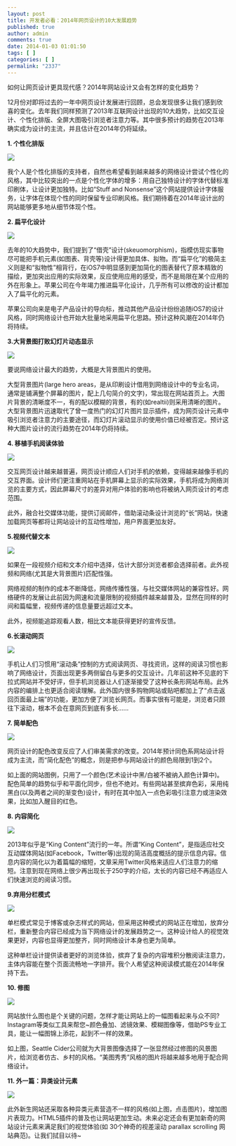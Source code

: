 ```yaml
---
layout: post
title: 开发者必看：2014年网页设计的10大发展趋势
published: true
author: admin
comments: true
date: 2014-01-03 01:01:50
tags: [ ]
categories: [ ]
permalink: "2337"
---
```

如何让网页设计更具现代感？2014年网站设计又会有怎样的变化趋势？

12月份对即将过去的一年中网页设计发展进行回顾，总会发现很多让我们感到欣喜的变化。去年我们同样预测了2013年互联网设计出现的10大趋势，比如交互设计、个性化排版、全屏大图吸引浏览者注意力等。其中很多预计的趋势在2013年确实成为设计的主流，并且估计在2014年仍将延续。

**1. 个性化排版**

![][1]

我个人是个性化排版的支持者，自然也希望看到越来越多的网络设计尝试个性化的风格，其中比较突出的一点是个性化字体的增多：用自己独特设计的字体代替标准印刷体，让设计更加独特。比如“Stuff and Nonsense”这个网站提供设计字体服务，让字体在体现个性的同时保留专业印刷风格。我们期待着在2014年设计出的网站能够更多地从细节体现个性。

**2. 扁平化设计**

![][2]

去年的10大趋势中，我们提到了“借壳”设计(skeuomorphism)，指模仿现实事物尽可能把手机元素(如图表、背壳等)设计得更加具体、拟物。而“扁平化”的极简主义则是和“拟物性”相背行，在iOS7中明显感到更加简化的图表替代了原本精致的描绘，更加突出应用的实际效果，反应使用应用的感受，而不是局限在某个应用的外在形象上。苹果公司在今年竭力推进扁平化设计，几乎所有可以修改的设计都加入了扁平化的元素。

苹果公司向来是电子产品设计的导向标，推动其他产品设计纷纷追随iOS7的设计风格，同时网络设计也开始大批量地采用扁平化思路。预计这种风潮在2014年仍将持续。

**3.大背景图打败幻灯片动态显示**

![][3]

要说网络设计最大的趋势，大概是大背景图片的使用。

大型背景图片(large hero areas，是从印刷设计借用到网络设计中的专业名词，通常是铺满整个屏幕的图片，配上几句简介的文字)，常出现在网站首页上。大图片背景的清晰度不一，有的配以模糊的背景，有的(如realtii)则采用清晰的图片。大型背景图片迅速取代了曾一度热门的幻灯片图片显示插件，成为网页设计元素中吸引浏览者注意力的主要途径，而幻灯片滚动显示的使用价值已经被否定。预计这种大图片设计的流行趋势在2014年仍将持续。

**4. 移植手机阅读体验**

![][4]

交互网页设计越来越普遍，网页设计顺应人们对手机的依赖，变得越来越像手机的交互界面。设计师们更注重网站在手机屏幕上显示的实际效果，手机将成为网络浏览的主要方式，因此屏幕尺寸的差异对用户体验的影响也将被纳入网页设计的考虑范围。

此外，融合社交媒体功能，提供订阅邮件，借助滚动条设计浏览的“长”网站，快速加载网页等都将让网站设计的互动性增加，用户界面更加友好。

**5.视频代替文本**

![][5]

如果在一段视频介绍和文本介绍中选择，估计大部分浏览者都会选择前者。此外视频和网络(尤其是大背景图片)匹配性强。

网络视频的制作的成本不断降低，网络传播性强，与社交媒体网站的兼容性好。网络硬件的发展让此前因为网速和流量限制的视频插件越来越普及，显然在同样的时间和篇幅里，视频传递的信息量要远超过文本。

此外，视频能追踪观看人数，相比文本能获得更好的宣传反馈。

**6.长滚动网页**

![][6]

手机让人们习惯用“滚动条”控制的方式阅读网页、寻找资讯，这样的阅读习惯也影响了网络设计，页面出现更多两侧留白与更多的交互设计。几年前这种不见底的下拉式网站并不受好评，但手机浏览器让人们逐渐接受了这种长条形网站布局。此外内容的编排上也更适合阅读理解。此外国内很多购物网站或贴吧都加上了“点击返回页面最上端”的功能，更加方便了浏览长网页。而事实很有可能是，浏览者只顾往下滚动，根本不会在意网页到底有多长……

**7. 简单配色**

![][7]

网页设计的配色改变反应了人们审美需求的改变。2014年预计同色系网站设计将成为主流，而“简化配色”的概念，则是把参与网站设计的颜色局限到1到2个。

如上面的网站图例，只用了一个颜色(艺术设计中黑/白被不被纳入颜色计算中)。配色简单的趋势似乎和平面化同步，但也不绝对。有些网站甚至摈弃色彩，采用纯黑白(以及两者之间的渐变色)设计，有时在其中加入一点色彩吸引注意力或渲染效果，比如加入醒目的红色。

**8. 内容简化**

![][8]

2013年似乎是“King Content”流行的一年。所谓“King Content”，是指适应社交互动媒体网站(如Facebook，Twitter等)出现的简洁高度概括的提示信息内容。信息内容的简化以为着篇幅的缩短，文章采用Twitter风格来适应人们注意力的缩短。注意到现在网络上很少再出现长于250字的介绍，太长的内容已经不再适应人们快速浏览的阅读习惯。

**9.弃用分栏模式**

![][9]

单栏模式常见于博客或杂志样式的网站，但采用这种模式的网站正在增加，放弃分栏，重新整合内容已经成为当下网络设计的发展趋势之一。这种设计给人的视觉效果更好，内容也显得更加整齐，同时网络设计本身也更为简单。

这种单栏设计提供读者更好的浏览体验，摈弃了复杂的内容堆积分散阅读注意力，主体内容能在整个页面流畅地一字排开。我个人希望这种阅读模式能在2014年保持下去。

**10. 修图**

![][10]

网站放什么图也是个关键的问题，怎样才能让网站上的一幅图看起来与众不同?Instagram等类似工具来帮您~颜色叠加、滤镜效果、模糊图像等，借助PS专业工具，能让一幅图锦上添花，起到不一样的效果。

如上图，Seattle Cider公司就为大背景图像选择了一张显然经过修图的风景图片，给浏览者仿古、乡村的风格。“美图秀秀”风格的图片将越来越多地用于配合网络设计。

**11. 外一篇：异类设计元素**

![][11]

此外新生网站还采取各种异类元素营造不一样的风格(如上图，点击图片)，增加图片表现力。HTML5插件的普及也让网站更加生动。未来必定还会有更加新奇的网站设计元素来满足我们的视觉体验(如 30个神奇的视差滚动 parallax scrolling 网站典范)。让我们拭目以待~

 [1]: http://yongz.com/yz/wp-content/uploads/2014/04/ddf935be5647bd9734d399ae453d594b1.png
 [2]: http://yongz.com/yz/wp-content/uploads/2014/04/846d12d4ed21bbdd3f560829ce1123e11.png
 [3]: http://yongz.com/yz/wp-content/uploads/2014/04/09d018cf2b9c0ce9250b980f8ff648452.png
 [4]: http://yongz.com/yz/wp-content/uploads/2014/04/bc8aba50e2b9e88b17beba2585b582c22.jpg
 [5]: http://yongz.com/yz/wp-content/uploads/2014/04/a7bee26aec425eea0f5a985b4faee8d42.png
 [6]: http://yongz.com/yz/wp-content/uploads/2014/04/830bcb024a1538a0635cadc305b7d42f2.png
 [7]: http://yongz.com/yz/wp-content/uploads/2014/04/442c70217b4428d0789dbef870ce84932.png
 [8]: http://yongz.com/yz/wp-content/uploads/2014/04/31b156e14936e8e508aada3825b0adfc2.png
 [9]: http://yongz.com/yz/wp-content/uploads/2014/04/b9180f34d65a407f04d3a64b3908ef3b2.png
 [10]: http://yongz.com/yz/wp-content/uploads/2014/04/e0357e0b061eb7448d5a2c51d158861d2.png
 [11]: http://yongz.com/yz/wp-content/uploads/2014/04/0298b9bf40c03cf2d2d6e08e391db5642.png